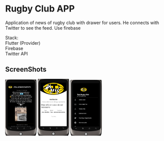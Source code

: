 # Rugby Club APP
Application of news of rugby club with drawer for users. He connects with Twitter to see the feed. Use firebase

Stack:<br>
Flutter (Provider)<br>
Firebase<br>
Twitter API

## ScreenShots
<img width="100px" src="https://github.com/marcosicp/rugbynewsapp/blob/master/assets/screenshots/Captura.PNG" />
<img width="100px" src="https://github.com/marcosicp/rugbynewsapp/blob/master/assets/screenshots/Captura3.PNG" />
<img width="100px" src="https://github.com/marcosicp/rugbynewsapp/blob/master/assets/screenshots/Captura2.PNG" />


